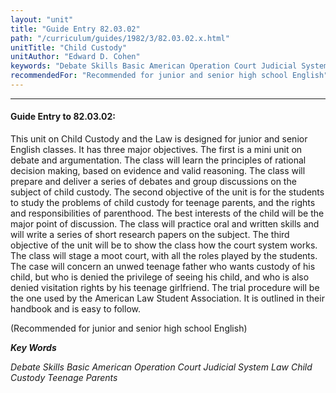 ```yaml
---
layout: "unit"
title: "Guide Entry 82.03.02"
path: "/curriculum/guides/1982/3/82.03.02.x.html"
unitTitle: "Child Custody"
unitAuthor: "Edward D. Cohen"
keywords: "Debate Skills Basic American Operation Court Judicial System Law Child Custody Teenage Parents"
recommendedFor: "Recommended for junior and senior high school English"
---
```

<body>
<hr/>
 <h4>
  Guide Entry to 82.03.02:
 </h4>
 This unit on Child Custody and the Law is designed for junior and senior English classes.  It has three major objectives.  The first is a mini unit on debate and argumentation.  The class will learn the principles of rational decision making, based on evidence and valid reasoning.  The class will prepare and deliver a series of debates and group discussions on the subject of child custody.  The second objective of the unit is for the students to study the problems of child custody for teenage parents, and the rights and responsibilities of parenthood.  The best interests of the child will be the major point of discussion.  The class will practice oral and written skills and will write a series of short research papers on the subject.  The third objective of the unit will be to show the class how the court system works.  The class will stage a moot court, with all the roles played by the students.  The case will concern an unwed teenage father who wants custody of his child, but who is denied the privilege of seeing his child, and who is also denied visitation rights by his teenage girlfriend.  The trial procedure will be the one used by the American Law Student Association.  It is outlined in their handbook and is easy to follow.
 <p>
  (Recommended for junior and senior high school English)
 </p>
<p>
  <b>
   <i>
    Key Words
   </i>
  </b>
  <br/>
 </p>
 <p>
  <i>
   Debate Skills Basic American Operation Court Judicial System Law Child Custody Teenage Parents
  </i>
 </p>

</body>